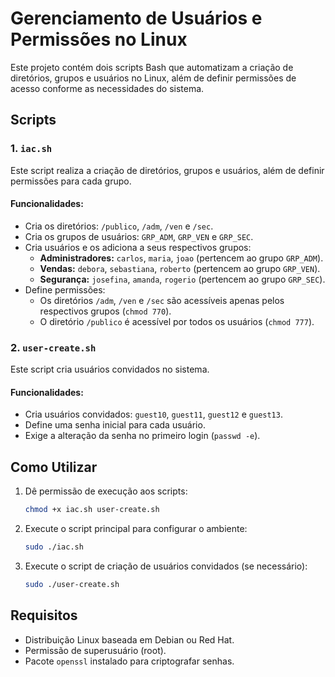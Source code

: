 # Gerenciamento de Usuários e Permissões no Linux

Este projeto contém dois scripts Bash que automatizam a criação de diretórios, grupos e usuários no Linux, além de definir permissões de acesso conforme as necessidades do sistema.

## Scripts

### 1. `iac.sh`

Este script realiza a criação de diretórios, grupos e usuários, além de definir permissões para cada grupo.

#### Funcionalidades:
- Cria os diretórios: `/publico`, `/adm`, `/ven` e `/sec`.
- Cria os grupos de usuários: `GRP_ADM`, `GRP_VEN` e `GRP_SEC`.
- Cria usuários e os adiciona a seus respectivos grupos:
  - **Administradores:** `carlos`, `maria`, `joao` (pertencem ao grupo `GRP_ADM`).
  - **Vendas:** `debora`, `sebastiana`, `roberto` (pertencem ao grupo `GRP_VEN`).
  - **Segurança:** `josefina`, `amanda`, `rogerio` (pertencem ao grupo `GRP_SEC`).
- Define permissões:
  - Os diretórios `/adm`, `/ven` e `/sec` são acessíveis apenas pelos respectivos grupos (`chmod 770`).
  - O diretório `/publico` é acessível por todos os usuários (`chmod 777`).

### 2. `user-create.sh`

Este script cria usuários convidados no sistema.

#### Funcionalidades:
- Cria usuários convidados: `guest10`, `guest11`, `guest12` e `guest13`.
- Define uma senha inicial para cada usuário.
- Exige a alteração da senha no primeiro login (`passwd -e`).

## Como Utilizar

1. Dê permissão de execução aos scripts:
   ```bash
   chmod +x iac.sh user-create.sh
   ```
2. Execute o script principal para configurar o ambiente:
   ```bash
   sudo ./iac.sh
   ```
3. Execute o script de criação de usuários convidados (se necessário):
   ```bash
   sudo ./user-create.sh
   ```

## Requisitos
- Distribuição Linux baseada em Debian ou Red Hat.
- Permissão de superusuário (root).
- Pacote `openssl` instalado para criptografar senhas.
